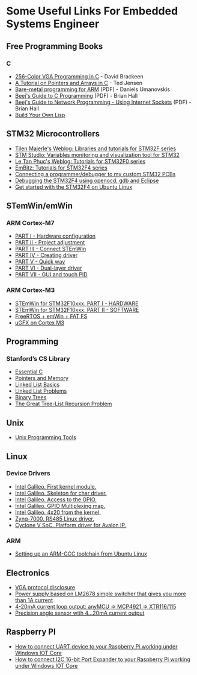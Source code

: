 # Some Useful Links For Embedded Systems Engineer
## Free Programming Books
### C
- [256-Color VGA Programming in C](http://www.brackeen.com/vga/) - David Brackeen
- [A Tutorial on Pointers and Arrays in C](http://home.netcom.com/~tjensen/ptr/pointers.htm) - Ted Jensen
- [Bare-metal programming for ARM](http://umanovskis.se/files/arm-baremetal-ebook.pdf) (PDF) - Daniels Umanovskis
- [Beej's Guide to C Programming](http://beej.us/guide/bgc/pdf/bgc_A4_2.pdf) (PDF) - Brian Hall
- [Beej's Guide to Network Programming - Using Internet Sockets](http://beej.us/guide/bgnet/pdf/bgnet_A4_2.pdf) (PDF) - Brian Hall
- [Build Your Own Lisp](http://www.buildyourownlisp.com/contents)

## STM32 Microcontrollers
- [Tilen Majerle's Weblog: Libraries and tutorials for STM32F series](https://stm32f4-discovery.net/)
- [STM Studio: Variables monitoring and visualization tool for STM32](https://letanphuc.net/2015/04/stm-studio-variables-monitoring-and-visualization-tool-for-stm32/)
- [Le Tan Phuc's Weblog: Tutorials for STM32F0 series](https://letanphuc.net/)
- [EmBitz: Tutorials for STM32F4 series](http://www.emblocks.org/wiki/)
- [Connecting a programmer/debugger to my custom STM32 PCBs](http://vedder.se/2014/12/connecting-a-programmerdebugger-my-custom-stm32-pcbs/)
- [Debugging the STM32F4 using openocd, gdb and Eclipse](http://vedder.se/2012/12/debugging-the-stm32f4-using-openocd-gdb-and-eclipse/)
- [Get started with the STM32F4 on Ubuntu Linux](http://vedder.se/2012/07/get-started-with-stm32f4-on-ubuntu-linux/)

## STemWin/emWin
### ARM Cortex-M7
- [PART I - Hardware configuration](http://microelk.azurewebsites.net/STM32_STEmWin/STM32_STEmWin)
- [PART II - Project adjustment](http://microelk.azurewebsites.net/STM32_STEmWin_2/STM32_STEmWin_2)
- [PART III - Connect STEmWin](http://microelk.azurewebsites.net/STM32_STEmWin_3/STM32_STEmWin_3)
- [PART IV - Creating driver](http://microelk.azurewebsites.net/STM32_STEmWin_4/STM32_STEmWin_4)
- [PART V - Quick way](http://microelk.azurewebsites.net/STM32_STEmWin_5/STM32_STEmWin_5)
- [PART VI - Dual-layer driver](http://microelk.azurewebsites.net/STM32_STEmWin_6/STM32_STEmWin_6)
- [PART VII - GUI and touch PID](http://microelk.azurewebsites.net/STM32_STEmWin_7/STM32_STEmWin_7)

### ARM Cortex-M3
- [STEmWin for STM32F10xxx. PART I - HARDWARE](http://microelk.azurewebsites.net/STM32_CZ_mini/STM32_CZ_mini)
- [STEmWin for STM32F10xxx. PART II - SOFTWARE](http://microelk.azurewebsites.net/STM32_CZ_mini_II/STM32_CZ_mini_II)
- [FreeRTOS + emWin + FAT FS](http://microelk.azurewebsites.net/RTOS_emWin_FAT_FS/RTOS_emWin_FAT_FS)
- [uGFX on Cortex M3](http://microelk.azurewebsites.net/uGFX_Cortex_M3/uGFX_Cortex_M3)

## Programming

### Stanford’s CS Library

- [Essential C](http://cslibrary.stanford.edu/101/EssentialC.pdf)
- [Pointers and Memory](http://cslibrary.stanford.edu/102/PointersAndMemory.pdf)
- [Linked List Basics](http://cslibrary.stanford.edu/103/LinkedListBasics.pdf)
- [Linked List Problems](http://cslibrary.stanford.edu/105/LinkedListProblems.pdf)
- [Binary Trees](http://cslibrary.stanford.edu/110/BinaryTrees.pdf)
- [The Great Tree-List Recursion Problem](http://cslibrary.stanford.edu/109/TreeListRecursion.pdf)

## Unix

- [Unix Programming Tools](http://cslibrary.stanford.edu/107/UnixProgrammingTools.pdf)

## Linux

### Device Drivers
- [Intel Galileo. First kernel module.](http://microelk.azurewebsites.net/GalileoHelloMod/GalileoHelloMod)
- [Intel Galileo. Skeleton for char driver.]()
- [Intel Galileo. Access to the GPIO.](http://microelk.azurewebsites.net/Galileo%d0%a1harSkeleton/Galileo%d0%a1harSkeleton)
- [Intel Galileo. GPIO Multiplexing map.](http://microelk.azurewebsites.net/GalileoGPIO/GalileoGPIO)
- [Intel Galileo. 4x20 from the kernel.](http://microelk.azurewebsites.net/Galileo4x20/Galileo4x20)
- [Zynq-7000. RS485 Linux driver.](http://microelk.azurewebsites.net/ZynqLnxRS485/ZynqLnxRS485)
- [Cyclone V SoC. Platform driver for Avalon IP.](http://microelk.azurewebsites.net/CVAvalonIPModule/CVAvalonIPModule)

### ARM
- [Setting up an ARM-GCC toolchain from Ubuntu Linux](http://vedder.se/2012/04/setup_arm_toolchain/)

## Electronics
- [VGA protocol disclosure](http://microelk.azurewebsites.net/VGA_protocol/VGA_protocol)
- [Power supply based on LM2678 simple switcher that gives you more than 1A current](http://microelk.azurewebsites.net/LM2678ADJ/LM2678ADJ)
- [4-20mA current loop output: anyMCU => MCP4921 => XTR116/115](http://microelk.azurewebsites.net/OUT_4_20_mA/OUT_4_20_mA)
- [Precision angle sensor with 4...20mA current output](http://microelk.azurewebsites.net/AngleSensor/AngleSensor)

## Raspberry PI
- [How to connect UART device to your Raspberry Pi working under Windows IOT Core](http://microelk.azurewebsites.net/Raspberry_UART/Raspberry_UART)
- [How to connect I2C 16-bit Port Expander to your Raspberry Pi working under Windows IOT Core](http://microelk.azurewebsites.net/MCP23017/MCP23017)

